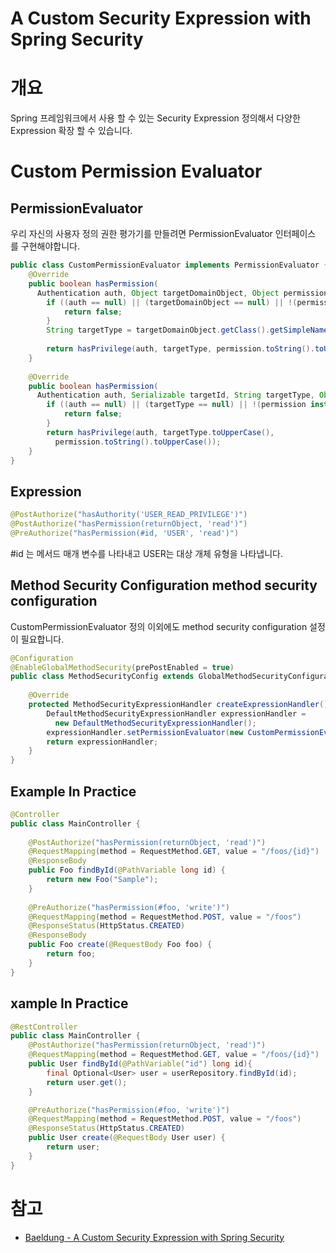 
# A Custom Security Expression with Spring Security

# 개요

Spring 프레임워크에서 사용 할 수 있는 Security Expression 정의해서 다양한 Expression 확장 할 수 있습니다.


# Custom Permission Evaluator

## PermissionEvaluator
우리 자신의 사용자 정의 권한 평가기를 만들려면 PermissionEvaluator 인터페이스 를 구현해야합니다.

```java
public class CustomPermissionEvaluator implements PermissionEvaluator {
    @Override
    public boolean hasPermission(
      Authentication auth, Object targetDomainObject, Object permission) {
        if ((auth == null) || (targetDomainObject == null) || !(permission instanceof String)){
            return false;
        }
        String targetType = targetDomainObject.getClass().getSimpleName().toUpperCase();
         
        return hasPrivilege(auth, targetType, permission.toString().toUpperCase());
    }
 
    @Override
    public boolean hasPermission(
      Authentication auth, Serializable targetId, String targetType, Object permission) {
        if ((auth == null) || (targetType == null) || !(permission instanceof String)) {
            return false;
        }
        return hasPrivilege(auth, targetType.toUpperCase(), 
          permission.toString().toUpperCase());
    }
}
```

## Expression

```java
@PostAuthorize("hasAuthority('USER_READ_PRIVILEGE')")
@PostAuthorize("hasPermission(returnObject, 'read')")
@PreAuthorize("hasPermission(#id, 'USER', 'read')")
```
#id 는 메서드 매개 변수를 나타내고  USER는 대상 개체 유형을 나타냅니다.

## Method Security Configuration method security configuration 
CustomPermissionEvaluator 정의 이외에도 method security configuration 설정이 필요합니다.
```java
@Configuration
@EnableGlobalMethodSecurity(prePostEnabled = true)
public class MethodSecurityConfig extends GlobalMethodSecurityConfiguration {
 
    @Override
    protected MethodSecurityExpressionHandler createExpressionHandler() {
        DefaultMethodSecurityExpressionHandler expressionHandler = 
          new DefaultMethodSecurityExpressionHandler();
        expressionHandler.setPermissionEvaluator(new CustomPermissionEvaluator());
        return expressionHandler;
    }
}
```

## Example In Practice

```java
@Controller
public class MainController {
     
    @PostAuthorize("hasPermission(returnObject, 'read')")
    @RequestMapping(method = RequestMethod.GET, value = "/foos/{id}")
    @ResponseBody
    public Foo findById(@PathVariable long id) {
        return new Foo("Sample");
    }
 
    @PreAuthorize("hasPermission(#foo, 'write')")
    @RequestMapping(method = RequestMethod.POST, value = "/foos")
    @ResponseStatus(HttpStatus.CREATED)
    @ResponseBody
    public Foo create(@RequestBody Foo foo) {
        return foo;
    }
}
```

## xample In Practice

```java
@RestController
public class MainController {
    @PostAuthorize("hasPermission(returnObject, 'read')")
    @RequestMapping(method = RequestMethod.GET, value = "/foos/{id}")
    public User findById(@PathVariable("id") long id){
        final Optional<User> user = userRepository.findById(id);
        return user.get();
    }

    @PreAuthorize("hasPermission(#foo, 'write')")
    @RequestMapping(method = RequestMethod.POST, value = "/foos")
    @ResponseStatus(HttpStatus.CREATED)
    public User create(@RequestBody User user) {
        return user;
    }
}   
```




# 참고

* [Baeldung - A Custom Security Expression with Spring Security](https://www.baeldung.com/spring-security-create-new-custom-security-expression)